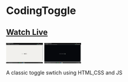 # CodingToggle 
## [Watch Live](https://coding-at-day-vs-at-night-toggle.netlify.app/)
<p float="left">
  <img src="s1.png" width="100" />
  <img src="s2.png" width="100" /> 
</p>

A classic toggle swtich using HTML,CSS and JS
